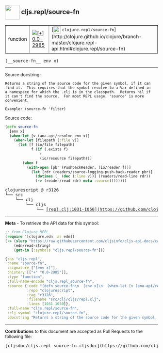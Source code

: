 ## <img width="48px" valign="middle" src="http://i.imgur.com/Hi20huC.png"> cljs.repl/source-fn

 <table border="1">
<tr>

<td>function</td>
<td><a href="https://github.com/cljsinfo/cljs-api-docs/tree/0.0-2985"><img valign="middle" alt="[+] 0.0-2985" src="https://img.shields.io/badge/+-0.0--2985-lightgrey.svg"></a> </td>
<td>
[<img height="24px" valign="middle" src="http://i.imgur.com/1GjPKvB.png"> <samp>clojure.repl/source-fn</samp>](http://clojure.github.io/clojure/branch-master/clojure.repl-api.html#clojure.repl/source-fn)
</td>
</tr>
</table>

 <samp>
(__source-fn__ env x)<br>
</samp>

---




Source docstring:

```
Returns a string of the source code for the given symbol, if it can
find it.  This requires that the symbol resolve to a Var defined in
a namespace for which the .clj is in the classpath.  Returns nil if
it can't find the source.  For most REPL usage, 'source' is more
convenient.

Example: (source-fn 'filter)
```

Source code:

```clj
(defn source-fn
  [env x]
  (when-let [v (ana-api/resolve env x)]
    (when-let [filepath (:file v)]
      (let [f (io/file filepath)
            f (if (.exists f)
                f
                (io/resource filepath))]
        (when f
          (with-open [pbr (PushbackReader. (io/reader f))]
            (let [rdr (readers/source-logging-push-back-reader pbr)]
              (dotimes [_ (dec (:line v))] (readers/read-line rdr))
              (-> (reader/read rdr) meta :source))))))))
```

 <pre>
clojurescript @ r3126
└── src
    └── clj
        └── cljs
            └── <ins>[repl.clj:1031-1050](https://github.com/clojure/clojurescript/blob/r3126/src/clj/cljs/repl.clj#L1031-L1050)</ins>
</pre>


---

__Meta__ - To retrieve the API data for this symbol:

```clj
;; from Clojure REPL
(require '[clojure.edn :as edn])
(-> (slurp "https://raw.githubusercontent.com/cljsinfo/cljs-api-docs/catalog/cljs-api.edn")
    (edn/read-string)
    (get-in [:symbols "cljs.repl/source-fn"]))
```

```clj
{:ns "cljs.repl",
 :name "source-fn",
 :signature ["[env x]"],
 :history [["+" "0.0-2985"]],
 :type "function",
 :full-name-encode "cljs.repl_source-fn",
 :source {:code "(defn source-fn\n  [env x]\n  (when-let [v (ana-api/resolve env x)]\n    (when-let [filepath (:file v)]\n      (let [f (io/file filepath)\n            f (if (.exists f)\n                f\n                (io/resource filepath))]\n        (when f\n          (with-open [pbr (PushbackReader. (io/reader f))]\n            (let [rdr (readers/source-logging-push-back-reader pbr)]\n              (dotimes [_ (dec (:line v))] (readers/read-line rdr))\n              (-> (reader/read rdr) meta :source))))))))",
          :repo "clojurescript",
          :tag "r3126",
          :filename "src/clj/cljs/repl.clj",
          :lines [1031 1050]},
 :full-name "cljs.repl/source-fn",
 :clj-symbol "clojure.repl/source-fn",
 :docstring "Returns a string of the source code for the given symbol, if it can\nfind it.  This requires that the symbol resolve to a Var defined in\na namespace for which the .clj is in the classpath.  Returns nil if\nit can't find the source.  For most REPL usage, 'source' is more\nconvenient.\n\nExample: (source-fn 'filter)"}

```

---

__Contributions__ to this document are accepted as Pull Requests to the following file:

 <pre>
[cljsdoc/cljs.repl_source-fn.cljsdoc](https://github.com/cljsinfo/cljs-api-docs/blob/master/cljsdoc/cljs.repl_source-fn.cljsdoc)
</pre>

